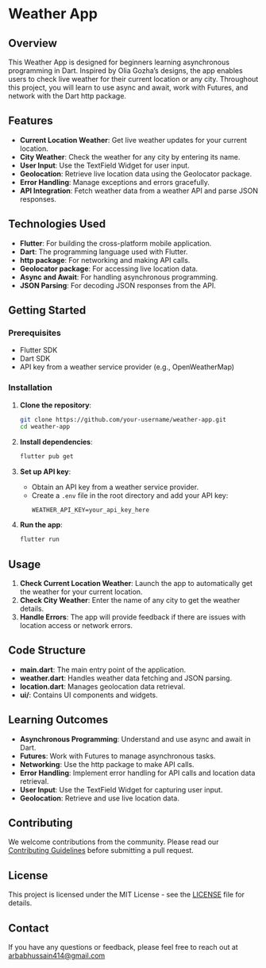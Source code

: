 # Weather App 




## Overview

This Weather App is designed for beginners learning asynchronous programming in Dart. Inspired by Olia Gozha’s designs, the app enables users to check live weather for their current location or any city. Throughout this project, you will learn to use async and await, work with Futures, and network with the Dart http package. 

## Features

- **Current Location Weather**: Get live weather updates for your current location.
- **City Weather**: Check the weather for any city by entering its name.
- **User Input**: Use the TextField Widget for user input.
- **Geolocation**: Retrieve live location data using the Geolocator package.
- **Error Handling**: Manage exceptions and errors gracefully.
- **API Integration**: Fetch weather data from a weather API and parse JSON responses.

## Technologies Used

- **Flutter**: For building the cross-platform mobile application.
- **Dart**: The programming language used with Flutter.
- **http package**: For networking and making API calls.
- **Geolocator package**: For accessing live location data.
- **Async and Await**: For handling asynchronous programming.
- **JSON Parsing**: For decoding JSON responses from the API.

## Getting Started

### Prerequisites

- Flutter SDK
- Dart SDK
- API key from a weather service provider (e.g., OpenWeatherMap)

### Installation

1. **Clone the repository**:
    ```bash
    git clone https://github.com/your-username/weather-app.git
    cd weather-app
    ```

2. **Install dependencies**:
    ```bash
    flutter pub get
    ```

3. **Set up API key**:
    - Obtain an API key from a weather service provider.
    - Create a `.env` file in the root directory and add your API key:
      ```
      WEATHER_API_KEY=your_api_key_here
      ```

4. **Run the app**:
    ```bash
    flutter run
    ```

## Usage

1. **Check Current Location Weather**: Launch the app to automatically get the weather for your current location.
2. **Check City Weather**: Enter the name of any city to get the weather details.
3. **Handle Errors**: The app will provide feedback if there are issues with location access or network errors.

## Code Structure

- **main.dart**: The main entry point of the application.
- **weather.dart**: Handles weather data fetching and JSON parsing.
- **location.dart**: Manages geolocation data retrieval.
- **ui/**: Contains UI components and widgets.

## Learning Outcomes

- **Asynchronous Programming**: Understand and use async and await in Dart.
- **Futures**: Work with Futures to manage asynchronous tasks.
- **Networking**: Use the http package to make API calls.
- **Error Handling**: Implement error handling for API calls and location data retrieval.
- **User Input**: Use the TextField Widget for capturing user input.
- **Geolocation**: Retrieve and use live location data.

## Contributing

We welcome contributions from the community. Please read our [Contributing Guidelines](link-to-contributing-guidelines) before submitting a pull request.

## License

This project is licensed under the MIT License - see the [LICENSE](LICENSE) file for details.

## Contact

If you have any questions or feedback, please feel free to reach out at [arbabhussain414@gmail.com](arbabhussain414@gmail.com)
